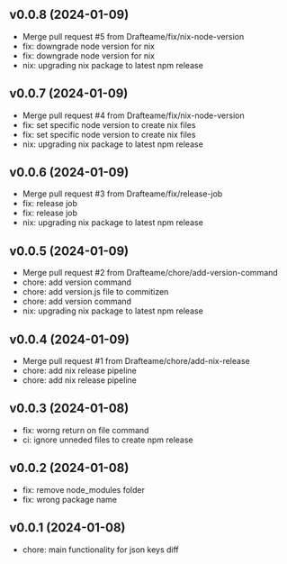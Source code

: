 ## v0.0.8 (2024-01-09)


- Merge pull request #5 from Drafteame/fix/nix-node-version
- fix: downgrade node version for nix
- fix: downgrade node version for nix
- nix: upgrading nix package to latest npm release

## v0.0.7 (2024-01-09)


- Merge pull request #4 from Drafteame/fix/nix-node-version
- fix: set specific node version to create nix files
- fix: set specific node version to create nix files
- nix: upgrading nix package to latest npm release

## v0.0.6 (2024-01-09)


- Merge pull request #3 from Drafteame/fix/release-job
- fix: release job
- fix: release job
- nix: upgrading nix package to latest npm release

## v0.0.5 (2024-01-09)


- Merge pull request #2 from Drafteame/chore/add-version-command
- chore: add version command
- chore: add version.js file to commitizen
- chore: add version command
- nix: upgrading nix package to latest npm release

## v0.0.4 (2024-01-09)


- Merge pull request #1 from Drafteame/chore/add-nix-release
- chore: add nix release pipeline
- chore: add nix release pipeline

## v0.0.3 (2024-01-08)


- fix: worng return on file command
- ci: ignore unneded files to create npm release

## v0.0.2 (2024-01-08)


- fix: remove node_modules folder
- fix: wrong package name

## v0.0.1 (2024-01-08)


- chore: main functionality for json keys diff
